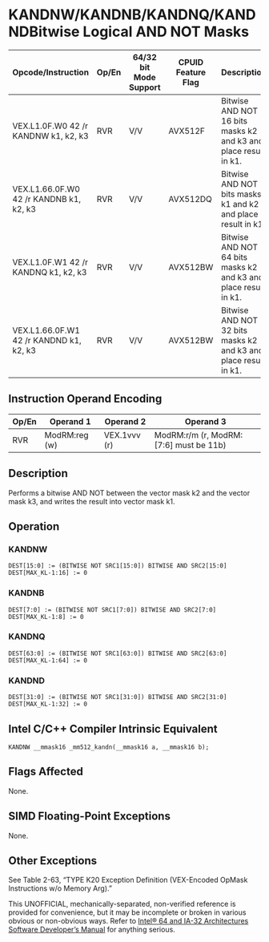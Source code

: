 # KANDNW/KANDNB/KANDNQ/KANDND**Bitwise Logical AND NOT Masks**

| Opcode/Instruction                      | Op/En | 64/32 bit Mode Support | CPUID Feature Flag | Description                                                     |
| --------------------------------------- | ----- | ---------------------- | ------------------ | --------------------------------------------------------------- |
| VEX.L1.0F.W0 42 /r KANDNW k1, k2, k3    | RVR   | V/V                    | AVX512F            | Bitwise AND NOT 16 bits masks k2 and k3 and place result in k1. |
| VEX.L1.66.0F.W0 42 /r KANDNB k1, k2, k3 | RVR   | V/V                    | AVX512DQ           | Bitwise AND NOT 8 bits masks k1 and k2 and place result in k1.  |
| VEX.L1.0F.W1 42 /r KANDNQ k1, k2, k3    | RVR   | V/V                    | AVX512BW           | Bitwise AND NOT 64 bits masks k2 and k3 and place result in k1. |
| VEX.L1.66.0F.W1 42 /r KANDND k1, k2, k3 | RVR   | V/V                    | AVX512BW           | Bitwise AND NOT 32 bits masks k2 and k3 and place result in k1. |

## Instruction Operand Encoding

| Op/En | Operand 1     | Operand 2    | Operand 3                              |
| ----- | ------------- | ------------ | -------------------------------------- |
| RVR   | ModRM:reg (w) | VEX.1vvv (r) | ModRM:r/m (r, ModRM:[7:6] must be 11b) |

## Description

Performs a bitwise AND NOT between the vector mask k2 and the vector mask k3, and writes the result into vector mask k1.

## Operation

### KANDNW

```
DEST[15:0] := (BITWISE NOT SRC1[15:0]) BITWISE AND SRC2[15:0]
DEST[MAX_KL-1:16] := 0

```

### KANDNB

```
DEST[7:0] := (BITWISE NOT SRC1[7:0]) BITWISE AND SRC2[7:0]
DEST[MAX_KL-1:8] := 0

```

### KANDNQ

```
DEST[63:0] := (BITWISE NOT SRC1[63:0]) BITWISE AND SRC2[63:0]
DEST[MAX_KL-1:64] := 0

```

### KANDND

```
DEST[31:0] := (BITWISE NOT SRC1[31:0]) BITWISE AND SRC2[31:0]
DEST[MAX_KL-1:32] := 0

```

## Intel C/C++ Compiler Intrinsic Equivalent

```
KANDNW __mmask16 _mm512_kandn(__mmask16 a, __mmask16 b);

```

## Flags Affected

None.

## SIMD Floating-Point Exceptions

None.

## Other Exceptions

See Table 2-63, “TYPE K20 Exception Definition (VEX-Encoded OpMask Instructions w/o Memory Arg).”

This UNOFFICIAL, mechanically-separated, non-verified reference is provided for convenience, but it may be
incomplete or broken in various obvious or non-obvious
ways. Refer to [Intel® 64 and IA-32 Architectures Software Developer’s Manual](https://software.intel.com/en-us/download/intel-64-and-ia-32-architectures-sdm-combined-volumes-1-2a-2b-2c-2d-3a-3b-3c-3d-and-4) for anything serious.
